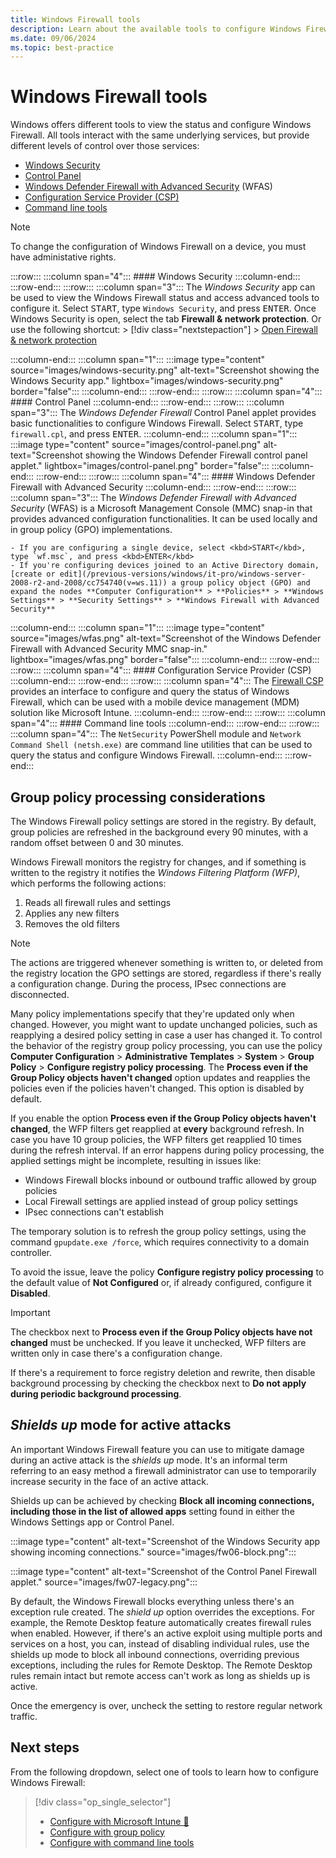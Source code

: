 ```yaml
---
title: Windows Firewall tools
description: Learn about the available tools to configure Windows Firewall and firewall rules.
ms.date: 09/06/2024
ms.topic: best-practice
---
```


# Windows Firewall tools

Windows offers different tools to view the status and configure Windows Firewall. All tools interact with the same underlying services, but provide different levels of control over those services:

- [Windows Security](#windows-security)
- [Control Panel](#control-panel)
- [Windows Defender Firewall with Advanced Security](#windows-defender-firewall-with-advanced-security) (WFAS)
- [Configuration Service Provider (CSP)](#configuration-service-provider-csp)
- [Command line tools](#command-line-tools)

> [!NOTE]
> To change the configuration of Windows Firewall on a device, you must have administative rights.

:::row:::
  :::column span="4":::
    #### Windows Security
  :::column-end:::
:::row-end:::
:::row:::
  :::column span="3":::
    The *Windows Security* app can be used to view the Windows Firewall status and access advanced tools to configure it. Select <kbd>START</kbd>, type `Windows Security`, and press <kbd>ENTER</kbd>. Once Windows Security is open, select the tab **Firewall & network protection**. Or use the following shortcut:
    > [!div class="nextstepaction"]
    > [Open Firewall & network protection][SEC-1]

  :::column-end:::
  :::column span="1":::
    :::image type="content" source="images/windows-security.png" alt-text="Screenshot showing the Windows Security app." lightbox="images/windows-security.png" border="false":::
  :::column-end:::
:::row-end:::
:::row:::
  :::column span="4":::
    #### Control Panel
  :::column-end:::
:::row-end:::
:::row:::
  :::column span="3":::
    The *Windows Defender Firewall* Control Panel applet provides basic functionalities to configure Windows Firewall. Select <kbd>START</kbd>, type `firewall.cpl`, and press <kbd>ENTER</kbd>.
  :::column-end:::
  :::column span="1":::
    :::image type="content" source="images/control-panel.png" alt-text="Screenshot showing the Windows Defender Firewall control panel applet." lightbox="images/control-panel.png" border="false":::
  :::column-end:::
:::row-end:::
:::row:::
  :::column span="4":::
    #### Windows Defender Firewall with Advanced Security
  :::column-end:::
:::row-end:::
:::row:::
  :::column span="3":::
    The *Windows Defender Firewall with Advanced Security* (WFAS) is a Microsoft Management Console (MMC) snap-in that provides advanced configuration functionalities. It can be used locally and in group policy (GPO) implementations.

    - If you are configuring a single device, select <kbd>START</kbd>, type `wf.msc`, and press <kbd>ENTER</kbd>
    - If you're configuring devices joined to an Active Directory domain, [create or edit](/previous-versions/windows/it-pro/windows-server-2008-r2-and-2008/cc754740(v=ws.11)) a group policy object (GPO) and expand the nodes **Computer Configuration** > **Policies** > **Windows Settings** > **Security Settings** > **Windows Firewall with Advanced Security**

  :::column-end:::
  :::column span="1":::
    :::image type="content" source="images/wfas.png" alt-text="Screenshot of the Windows Defender Firewall with Advanced Security MMC snap-in." lightbox="images/wfas.png" border="false":::
  :::column-end:::
:::row-end:::
:::row:::
  :::column span="4":::
    #### Configuration Service Provider (CSP)
  :::column-end:::
:::row-end:::
:::row:::
  :::column span="4":::
    The [Firewall CSP][CSP] provides an interface to configure and query the status of Windows Firewall, which can be used with a mobile device management (MDM) solution like Microsoft Intune.
  :::column-end:::
:::row-end:::
:::row:::
  :::column span="4":::
    #### Command line tools
  :::column-end:::
:::row-end:::
:::row:::
  :::column span="4":::
    The `NetSecurity` PowerShell module and `Network Command Shell (netsh.exe)` are command line utilities that can be used to query the status and configure Windows Firewall.
  :::column-end:::
:::row-end:::

## Group policy processing considerations

The Windows Firewall policy settings are stored in the registry. By default, group policies are refreshed in the background every 90 minutes, with a random offset between 0 and 30 minutes.

Windows Firewall monitors the registry for changes, and if something is written to the registry it notifies the *Windows Filtering Platform (WFP)*, which performs the following actions:

1. Reads all firewall rules and settings
1. Applies any new filters
1. Removes the old filters

> [!NOTE]
> The actions are triggered whenever something is written to, or deleted from the registry location the GPO settings are stored, regardless if there's really a configuration change. During the process, IPsec connections are disconnected.

Many policy implementations specify that they're updated only when changed. However, you might want to update unchanged policies, such as reapplying a desired policy setting in case a user has changed it. To control the behavior of the registry group policy processing, you can use the policy **Computer Configuration** > **Administrative Templates** > **System** > **Group Policy** > **Configure registry policy processing**. The **Process even if the Group Policy objects haven't changed** option updates and reapplies the policies even if the policies haven't changed. This option is disabled by default.

If you enable the option **Process even if the Group Policy objects haven't changed**, the WFP filters get reapplied at **every** background refresh. In case you have 10 group policies, the WFP filters get reapplied 10 times during the refresh interval. If an error happens during policy processing, the applied settings might be incomplete, resulting in issues like:

- Windows Firewall blocks inbound or outbound traffic allowed by group policies
- Local Firewall settings are applied instead of group policy settings
- IPsec connections can't establish

The temporary solution is to refresh the group policy settings, using the command `gpupdate.exe /force`, which requires connectivity to a domain controller.

To avoid the issue, leave the policy **Configure registry policy processing** to the default value of **Not Configured** or, if already configured, configure it **Disabled**.

> [!IMPORTANT]
> The checkbox next to **Process even if the Group Policy objects have not changed** must be unchecked. If you leave it unchecked, WFP filters are written only in case there's a configuration change.
>
> If there's a requirement to force registry deletion and rewrite, then disable background processing by checking the checkbox next to **Do not apply during periodic background processing**.

## *Shields up* mode for active attacks

An important Windows Firewall feature you can use to mitigate damage during an active attack is the *shields up* mode. It's an informal term referring to an easy method a firewall administrator can use to temporarily increase security in the face of an active attack.

Shields up can be achieved by checking **Block all incoming connections, including those in the list of allowed apps** setting found in either the Windows Settings app or Control Panel.

:::image type="content" alt-text="Screenshot of the Windows Security app showing incoming connections." source="images/fw06-block.png":::

:::image type="content" alt-text="Screenshot of the Control Panel Firewall applet." source="images/fw07-legacy.png":::

By default, the Windows Firewall blocks everything unless there's an exception rule created. The *shield up* option overrides the exceptions. For example, the Remote Desktop feature automatically creates firewall rules when enabled. However, if there's an active exploit using multiple ports and services on a host, you can, instead of disabling individual rules, use the shields up mode to block all inbound connections, overriding previous exceptions, including the rules for Remote Desktop. The Remote Desktop rules remain intact but remote access can't work as long as shields up is active.

Once the emergency is over, uncheck the setting to restore regular network traffic.

## Next steps

From the following dropdown, select one of tools to learn how to configure Windows Firewall:

> [!div class="op_single_selector"]
>
> - [Configure with Microsoft Intune 🔗][INT-1]
> - [Configure with group policy](configure.md)
> - [Configure with command line tools](configure-with-command-line.md)

<!--links-->

[SEC-1]: windowsdefender://network/
[CSP]: /windows/client-management/mdm/firewall-csp
[INT-1]: /mem/intune/protect/endpoint-security-firewall-policy
